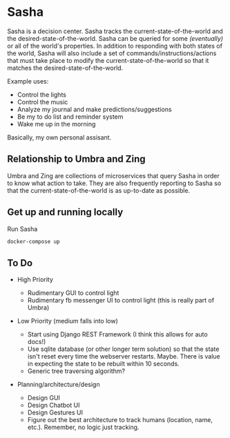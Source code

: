 # Sasha

Sasha is a decision center. Sasha tracks the current-state-of-the-world and the desired-state-of-the-world. Sasha can be queried for some _(eventually)_ or all of the world's properties. In addition to responding with both states of the world, Sasha will also include a set of commands/instructions/actions that must take place to modify the current-state-of-the-world so that it matches the desired-state-of-the-world.

Example uses:

- Control the lights
- Control the music
- Analyze my journal and make predictions/suggestions
- Be my to do list and reminder system
- Wake me up in the morning

Basically, my own personal assisant.

## Relationship to Umbra and Zing

Umbra and Zing are collections of microservices that query Sasha in order to know what action to take. They are also frequently reporting to Sasha so that the current-state-of-the-world is as up-to-date as possible.

## Get up and running locally

Run Sasha

```bash
docker-compose up
```

## To Do

- High Priority
  - Rudimentary GUI to control light
  - Rudimentary fb messenger UI to control light (this is really part of Umbra)

- Low Priority (medium falls into low)
  - Start using Django REST Framework (I think this allows for auto docs!)
  - Use sqlite database (or other longer term solution) so that the state isn't reset every time the webserver restarts. Maybe. There is value in expecting the state to be rebuilt within 10 seconds.
  - Generic tree traversing algorithm?

- Planning/architecture/design
  - Design GUI
  - Design Chatbot UI
  - Design Gestures UI
  - Figure out the best architecture to track humans (location, name, etc.). Remember, no logic just tracking.
